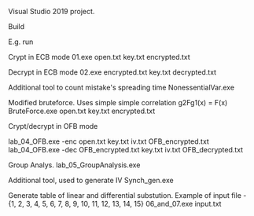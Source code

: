 Visual Studio 2019 project.

Build

E.g. run

Crypt in ECB mode
01.exe open.txt key.txt encrypted.txt

Decrypt in ECB mode
02.exe encrypted.txt key.txt decrypted.txt

Additional tool to count mistake's spreading time 
NonessentialVar.exe

Modified bruteforce. Uses simple simple correlation g2Fg1(x) = F(x)
BruteForce.exe open.txt key.txt encrypted.txt

Crypt/decrypt in OFB mode

lab_04_OFB.exe -enc open.txt key.txt iv.txt OFB_encrypted.txt
lab_04_OFB.exe -dec OFB_encrypted.txt key.txt iv.txt OFB_decrypted.txt

Group Analys.
lab_05_GroupAnalysis.exe

Additional tool, used to generate IV
Synch_gen.exe

Generate table of linear and differential substution. Example of input file - {1, 2, 3, 4, 5, 6, 7, 8, 9, 10, 11, 12, 13, 14, 15}
06_and_07.exe input.txt
